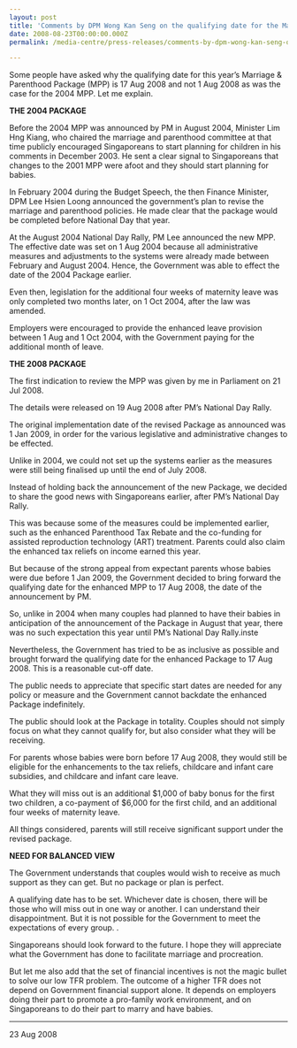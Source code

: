 ```yaml
---
layout: post
title: 'Comments by DPM Wong Kan Seng on the qualifying date for the Marriage & Parenthood Package 2008'
date: 2008-08-23T00:00:00.000Z
permalink: /media-centre/press-releases/comments-by-dpm-wong-kan-seng-on-qualifying-date-for-the-enhanced-marriage-and-parenthood-package/

---
```



Some people have asked why the qualifying date for this year’s Marriage & Parenthood Package (MPP) is 17 Aug 2008 and not 1 Aug 2008 as was the case for the 2004 MPP. Let me explain.

**THE 2004 PACKAGE**

Before the 2004 MPP was announced by PM in August 2004, Minister Lim Hng Kiang, who chaired the marriage and parenthood committee at that time publicly encouraged Singaporeans to start planning for children in his comments in December 2003. He sent a clear signal to Singaporeans that changes to the 2001 MPP were afoot and they should start planning for babies.

In February 2004 during the Budget Speech, the then Finance Minister, DPM Lee Hsien Loong announced the government’s plan to revise the marriage and parenthood policies. He made clear that the package would be completed before National Day that year.

At the August 2004 National Day Rally, PM Lee announced the new MPP. The effective date was set on 1 Aug 2004 because all administrative measures and adjustments to the systems were already made between February and August 2004. Hence, the Government was able to effect the date of the 2004 Package earlier.

Even then, legislation for the additional four weeks of maternity leave was only completed two months later, on 1 Oct 2004, after the law was amended.

Employers were encouraged to provide the enhanced leave provision between 1 Aug and 1 Oct 2004, with the Government paying for the additional month of leave.

**THE 2008 PACKAGE**

The first indication to review the MPP was given by me in Parliament on 21 Jul 2008.

The details were released on 19 Aug 2008 after PM’s National Day Rally.

The original implementation date of the revised Package as announced was 1 Jan 2009, in order for the various legislative and administrative changes to be effected.

Unlike in 2004, we could not set up the systems earlier as the measures were still being finalised up until the end of July 2008.

Instead of holding back the announcement of the new Package, we decided to share the good news with Singaporeans earlier, after PM’s National Day Rally.

This was because some of the measures could be implemented earlier, such as the enhanced Parenthood Tax Rebate and the co-funding for assisted reproduction technology (ART) treatment. Parents could also claim the enhanced tax reliefs on income earned this year.

But because of the strong appeal from expectant parents whose babies were due before 1 Jan 2009, the Government decided to bring forward the qualifying date for the enhanced MPP to 17 Aug 2008, the date of the announcement by PM.

So, unlike in 2004 when many couples had planned to have their babies in anticipation of the announcement of the Package in August that year, there was no such expectation this year until PM’s National Day Rally.inste

Nevertheless, the Government has tried to be as inclusive as possible and brought forward the qualifying date for the enhanced Package to 17 Aug 2008. This is a reasonable cut-off date.

The public needs to appreciate that specific start dates are needed for any policy or measure and the Government cannot backdate the enhanced Package indefinitely.

The public should look at the Package in totality. Couples should not simply focus on what they cannot qualify for, but also consider what they will be receiving.

For parents whose babies were born before 17 Aug 2008, they would still be eligible for the enhancements to the tax reliefs, childcare and infant care subsidies, and childcare and infant care leave.

What they will miss out is an additional $1,000 of baby bonus for the first two children, a co-payment of $6,000 for the first child, and an additional four weeks of maternity leave.

All things considered, parents will still receive significant support under the revised package.

**NEED FOR BALANCED VIEW**

The Government understands that couples would wish to receive as much support as they can get. But no package or plan is perfect.

A qualifying date has to be set. Whichever date is chosen, there will be those who will miss out in one way or another. I can understand their disappointment. But it is not possible for the Government to meet the expectations of every group. .

Singaporeans should look forward to the future. I hope they will appreciate what the Government has done to facilitate marriage and procreation.

But let me also add that the set of financial incentives is not the magic bullet to solve our low TFR problem. The outcome of a higher TFR does not depend on Government financial support alone. It depends on employers doing their part to promote a pro-family work environment, and on Singaporeans to do their part to marry and have babies.

***********************************

23 Aug 2008


